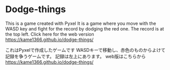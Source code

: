 # Dodge-things
This is a game created with Pyxel
It is a game where you move with the WASD key and fight for the record by dodging the red one.
The record is at the top left.
Click here for the web version https://kame1366.github.io/dodge-things/

これはPyxelで作成したゲームです
WASDキーで移動し、赤色のものからよけて記録を争うゲームです。
記録は左上にあります。
web版はこちらから　https://kame1366.github.io/dodge-things/
